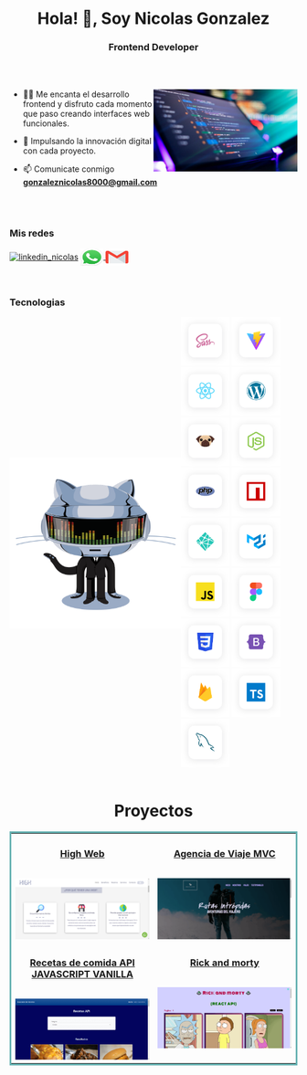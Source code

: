 <h1 align="center">Hola! 👋, Soy Nicolas Gonzalez</h1>
<h3 align="center">Frontend Developer</h3>

<br>


<br>

<p><img align="right" src="https://github.com/nicolas355/nicolas355/blob/main/hero.jpg"  width="50%" style="max-width: 100%;" alt="hero_web" /></p>


- 👨‍💻 Me encanta el desarrollo frontend y disfruto cada momento que paso creando interfaces web  funcionales.

- 🌱 Impulsando la innovación digital con cada proyecto.

- 📫 Comunicate conmigo  **gonzaleznicolas8000@gmail.com**


<br>
<br>

<h3 align="left">Mis redes</h3>
<p align="left">
  <a href="https://www.linkedin.com/in/nicolas-gonzalez-68b5081b0/" target="blank"><img align="center" src="https://raw.githubusercontent.com/rahuldkjain/github-profile-readme-generator/master/src/images/icons/Social/linked-in-alt.svg"
      alt="linkedin_nicolas" height="30" width="40" /></a>
   <a href="https://api.whatsapp.com/send/?phone=5491141904103" target="blank">
  <img align="center" src="https://github.com/nicolas355/nicolas355/blob/main/whatsapp.png"
      alt="telefono" height="30" width="40" />
</a>

<a href="mailto:gonzaleznicolas8000@gmail.com" target="blank">
  <img align="center" src="https://github.com/nicolas355/nicolas355/blob/main/gmail.png"
      alt="telefono" height="30" width="40" />
</a>

    

      



</p>

<br>

<h3 align="left">Tecnologias </h3>

<div style="display: flex; align-items: center;">
  <img align="left" src="https://github.com/nicolas355/nicolas355/raw/main/animation.gif" alt="Animación" width="300" style="max-width: 100%;" style="flex: 1;">
  <div style="flex: 1;">
    <img src="https://github.com/nicolas355/nicolas355/blob/main/sass.svg" alt="Sass" width="85" height="85" />
    <img src="https://github.com/nicolas355/nicolas355/blob/main/vitejs.svg" alt="Vite.js" width="85" height="85" />
    <img src="https://github.com/nicolas355/nicolas355/blob/main/reactjs.svg" alt="React.js" width="85" height="85" />
    <img src="https://github.com/nicolas355/nicolas355/blob/main/wordpress.svg" alt="WordPress" width="85" height="85" />
    <img src="https://github.com/nicolas355/nicolas355/blob/main/pugjs.svg" alt="Pug.js" width="85" height="85" />
    <img src="https://github.com/nicolas355/nicolas355/blob/main/nodejs.svg" alt="Node.js" width="85" height="85" />
    <img src="https://github.com/nicolas355/nicolas355/blob/main/php.svg" alt="PHP" width="85" height="85" />
    <img src="https://github.com/nicolas355/nicolas355/blob/main/npm.svg" alt="npm" width="85" height="85" />
    <img src="https://github.com/nicolas355/nicolas355/blob/main/netlify.svg" alt="Netlify" width="85" height="85" />
  <img src="https://github.com/nicolas355/nicolas355/blob/main/material-ui.svg" alt="Material-ui" width="85" height="85" />
    <img src="https://github.com/nicolas355/nicolas355/blob/main/js.svg" alt="JavaScript" width="85" height="85" />
    <img src="https://github.com/nicolas355/nicolas355/blob/main/figma.svg" alt="Figma" width="85" height="85" />
    <img src="https://github.com/nicolas355/nicolas355/blob/main/css3.svg" alt="CSS3" width="85" height="85" />
    <img src="https://github.com/nicolas355/nicolas355/blob/main/bootstrap5.svg" alt="Bootstrap 5" width="85" height="85" />
   <img src="https://github.com/nicolas355/nicolas355/blob/main/firebase.svg" alt="Firebase" width="85" height="85" />
  <img src="https://github.com/nicolas355/nicolas355/blob/main/typescript.svg" alt="Typescript" width="85" height="85" />
 <img src="https://github.com/nicolas355/nicolas355/blob/main/mysql.svg" alt="Typescript" width="85" height="85" />



    
  </div>
</div>

 

<br>

<h1 align="center" >Proyectos </h1>

<table bordercolor="#66b2b2">

 <tr>
<td width="50%" valign="top">

   <h3 align="center">  <a target="_blank" href="https://highweb.netlify.app/">High Web</h3>
        <br />
        <a target="_blank" href="https://highweb.netlify.app/">
            <img src="https://github.com/nicolas355/nicolas355/blob/main/imagen_high.png" width="100%" alt="Imagen Agencia de  viaje"/>
        </a>
        <br />


</td>




<td width="50%" valign="top">

   <h3 align="center">  <a target="_blank" href="https://www.youtube.com/watch?v=MwIT-kqapUY&ab_channel=NicolasGonzalez">Agencia de Viaje MVC</h3>
        <br />
        <a target="_blank" href="https://www.youtube.com/watch?v=MwIT-kqapUY&ab_channel=NicolasGonzalez">
            <img src="https://github.com/nicolas355/nicolas355/blob/main/imagen_viaje.png" width="100%" alt="Imagen Agencia de  viaje"/>
        </a>
        <br />


</td>

  </tr>

<tr>
  <td width="50%" valign="top">
      <h3 align="center">  <a target="_blank" href="https://ricepefinder.netlify.app/">Recetas de comida API JAVASCRIPT VANILLA</h3>
        <br />
        <a target="_blank" href="https://ricepefinder.netlify.app/">
            <img src="https://github.com/nicolas355/nicolas355/blob/main/imagen_api_javascript.png" width="100%" alt="Imagen API JavaScript"/>
        </a>
        <br />
     
</td>


<td width="50%" valign="top">
      <h3 align="center">  <a target="_blank"  href="https://rickandmortysiteapi.netlify.app/"> Rick and morty 
</h3>
        <br />
        <a target="_blank" href="https://rickandmortysiteapi.netlify.app/">
            <img src="https://github.com/nicolas355/nicolas355/blob/main/imagen_rick.png" width="100%" alt="Imagen API JavaScript"/>
        </a>
        <br />
     
  </td>
</tr>

</table>








